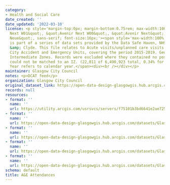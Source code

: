 ```yaml
---
category:
- Health and Social Care
date_created: ''
date_updated: '2022-03-10'
license: <p style='margin-top:0px; margin-bottom:0.75rem; max-width:100%; font-family:&quot;Avenir
  Next W01&quot;, &quot;Avenir Next W00&quot;, &quot;Avenir Next&quot;, Avenir, &quot;Helvetica
  Neue&quot;, sans-serif; font-size:16px;'><span style='max-width:100%; display:inherit;'>Data
  is part of a series of data sets provided by the Data Safe Haven, NHS Greater Glasgow
  &amp; Clyde. This file relates to Acute visits/unplanned care visits to Glasgow
  City Accident and Emergency Units, covering the period 2015-2019. Geography is 2011
  Intermediate Zones. Records were excluded where they contained no postcode, as this
  could not be matched to an IZ. (22,011 of 6,490,923 total, 0.34% for the full dataset).
  Year refers to calendar year.</span><div><br /></div></p>
maintainer: Glasgow City Council
notes: <p>DCAT feed</p>
organization: Glasgow City Council
original_dataset_link: https://open-data-design-glasgowgis.hub.arcgis.com/maps/GlasgowGIS::ae-attendances-1
records: null
resources:
- format: ''
  name: ''
  url: https://utility.arcgis.com/usrsvcs/servers/f75101b3bd6641e2ae72509b455f22ff/rest/services/OPEN_DATA/A_and_E_Attendances/MapServer/0
- format: ''
  name: ''
  url: https://open-data-design-glasgowgis.hub.arcgis.com/datasets/GlasgowGIS::ae-attendances-1.geojson?outSR=%7B%22latestWkid%22%3A27700%2C%22wkid%22%3A27700%7D
- format: ''
  name: ''
  url: https://open-data-design-glasgowgis.hub.arcgis.com/datasets/GlasgowGIS::ae-attendances-1.csv?outSR=%7B%22latestWkid%22%3A27700%2C%22wkid%22%3A27700%7D
- format: ''
  name: ''
  url: https://open-data-design-glasgowgis.hub.arcgis.com/datasets/GlasgowGIS::ae-attendances-1.kml?outSR=%7B%22latestWkid%22%3A27700%2C%22wkid%22%3A27700%7D
- format: ''
  name: ''
  url: https://open-data-design-glasgowgis.hub.arcgis.com/datasets/GlasgowGIS::ae-attendances-1.zip?outSR=%7B%22latestWkid%22%3A27700%2C%22wkid%22%3A27700%7D
schema: default
title: A&E Attendances
---
```

